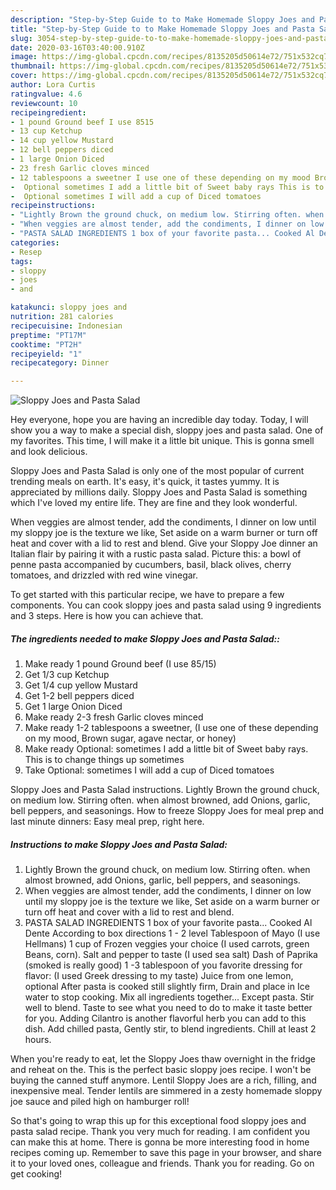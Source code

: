 ```yaml
---
description: "Step-by-Step Guide to to Make Homemade Sloppy Joes and Pasta Salad"
title: "Step-by-Step Guide to to Make Homemade Sloppy Joes and Pasta Salad"
slug: 3054-step-by-step-guide-to-to-make-homemade-sloppy-joes-and-pasta-salad
date: 2020-03-16T03:40:00.910Z
image: https://img-global.cpcdn.com/recipes/8135205d50614e72/751x532cq70/sloppy-joes-and-pasta-salad-recipe-main-photo.jpg
thumbnail: https://img-global.cpcdn.com/recipes/8135205d50614e72/751x532cq70/sloppy-joes-and-pasta-salad-recipe-main-photo.jpg
cover: https://img-global.cpcdn.com/recipes/8135205d50614e72/751x532cq70/sloppy-joes-and-pasta-salad-recipe-main-photo.jpg
author: Lora Curtis
ratingvalue: 4.6
reviewcount: 10
recipeingredient:
- 1 pound Ground beef I use 8515
- 13 cup Ketchup
- 14 cup yellow Mustard
- 12 bell peppers diced
- 1 large Onion Diced
- 23 fresh Garlic cloves minced
- 12 tablespoons a sweetner I use one of these depending on my mood Brown sugar agave nectar or honey
-  Optional sometimes I add a little bit of Sweet baby rays This is to change things up sometimes
-  Optional sometimes I will add a cup of Diced tomatoes
recipeinstructions:
- "Lightly Brown the ground chuck, on medium low. Stirring often. when almost browned, add Onions, garlic, bell peppers, and seasonings."
- "When veggies are almost tender, add the condiments, I dinner on low until my sloppy joe is the texture we like, Set aside on a warm burner or turn off heat and cover with a lid to rest and blend."
- "PASTA SALAD INGREDIENTS 1 box of your favorite pasta... Cooked Al Dente According to box directions 1 - 2 level Tablespoon of Mayo (I use Hellmans) 1 cup of Frozen veggies your choice (I used carrots, green Beans, corn). Salt and pepper to taste (I used sea salt) Dash of Paprika (smoked is really good) 1 -3 tablespoon of you favorite dressing for flavor: (I used Greek dressing to my taste) Juice from one lemon, optional After pasta is cooked still slightly firm, Drain and place in Ice water to stop cooking. Mix all ingredients together... Except pasta. Stir well to blend. Taste to see what you need to do to make it taste better for you. Adding Cilantro is another flavorful herb you can add to this dish. Add chilled pasta, Gently stir, to blend ingredients. Chill at least 2 hours."
categories:
- Resep
tags:
- sloppy
- joes
- and

katakunci: sloppy joes and
nutrition: 281 calories
recipecuisine: Indonesian
preptime: "PT17M"
cooktime: "PT2H"
recipeyield: "1"
recipecategory: Dinner

---
```



![Sloppy Joes and Pasta Salad](https://img-global.cpcdn.com/recipes/8135205d50614e72/751x532cq70/sloppy-joes-and-pasta-salad-recipe-main-photo.jpg)

Hey everyone, hope you are having an incredible day today. Today, I will show you a way to make a special dish, sloppy joes and pasta salad. One of my favorites. This time, I will make it a little bit unique. This is gonna smell and look delicious.

Sloppy Joes and Pasta Salad is only one of the most popular of current trending meals on earth. It's easy, it's quick, it tastes yummy. It is appreciated by millions daily. Sloppy Joes and Pasta Salad is something which I've loved my entire life. They are fine and they look wonderful.

When veggies are almost tender, add the condiments, I dinner on low until my sloppy joe is the texture we like, Set aside on a warm burner or turn off heat and cover with a lid to rest and blend. Give your Sloppy Joe dinner an Italian flair by pairing it with a rustic pasta salad. Picture this: a bowl of penne pasta accompanied by cucumbers, basil, black olives, cherry tomatoes, and drizzled with red wine vinegar.


To get started with this particular recipe, we have to prepare a few components. You can cook sloppy joes and pasta salad using 9 ingredients and 3 steps. Here is how you can achieve that.

##### The ingredients needed to make Sloppy Joes and Pasta Salad::

1. Make ready 1 pound Ground beef (I use 85/15)
1. Get 1/3 cup Ketchup
1. Get 1/4 cup yellow Mustard
1. Get 1-2 bell peppers diced
1. Get 1 large Onion Diced
1. Make ready 2-3 fresh Garlic cloves minced
1. Make ready 1-2 tablespoons a sweetner, (I use one of these depending on my mood, Brown sugar, agave nectar, or honey)
1. Make ready  Optional: sometimes I add a little bit of Sweet baby rays. This is to change things up sometimes
1. Take  Optional: sometimes I will add a cup of Diced tomatoes


Sloppy Joes and Pasta Salad instructions. Lightly Brown the ground chuck, on medium low. Stirring often. when almost browned, add Onions, garlic, bell peppers, and seasonings. How to freeze Sloppy Joes for meal prep and last minute dinners: Easy meal prep, right here. 

##### Instructions to make Sloppy Joes and Pasta Salad:

1. Lightly Brown the ground chuck, on medium low. Stirring often. when almost browned, add Onions, garlic, bell peppers, and seasonings.
1. When veggies are almost tender, add the condiments, I dinner on low until my sloppy joe is the texture we like, Set aside on a warm burner or turn off heat and cover with a lid to rest and blend.
1. PASTA SALAD INGREDIENTS 1 box of your favorite pasta... Cooked Al Dente According to box directions 1 - 2 level Tablespoon of Mayo (I use Hellmans) 1 cup of Frozen veggies your choice (I used carrots, green Beans, corn). Salt and pepper to taste (I used sea salt) Dash of Paprika (smoked is really good) 1 -3 tablespoon of you favorite dressing for flavor: (I used Greek dressing to my taste) Juice from one lemon, optional After pasta is cooked still slightly firm, Drain and place in Ice water to stop cooking. Mix all ingredients together... Except pasta. Stir well to blend. Taste to see what you need to do to make it taste better for you. Adding Cilantro is another flavorful herb you can add to this dish. Add chilled pasta, Gently stir, to blend ingredients. Chill at least 2 hours.


When you&#39;re ready to eat, let the Sloppy Joes thaw overnight in the fridge and reheat on the. This is the perfect basic sloppy joes recipe. I won&#39;t be buying the canned stuff anymore. Lentil Sloppy Joes are a rich, filling, and inexpensive meal. Tender lentils are simmered in a zesty homemade sloppy joe sauce and piled high on hamburger roll! 

So that's going to wrap this up for this exceptional food sloppy joes and pasta salad recipe. Thank you very much for reading. I am confident you can make this at home. There is gonna be more interesting food in home recipes coming up. Remember to save this page in your browser, and share it to your loved ones, colleague and friends. Thank you for reading. Go on get cooking!
